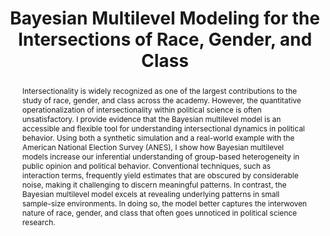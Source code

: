 ---
title: 'Bayesian Multilevel Modeling for the Intersections of Race, Gender, and Class'

# Authors
# If you created a profile for a user (e.g. the default `admin` user), write the username (folder name) here
# and it will be replaced with their full name and linked to their profile.
authors:
  - Melina Much

# Author notes (optional)
author_notes:
  - 'solo-author'

date: ''
doi: ''

# Schedule page publish date (NOT publication's date).
publishDate: ''

# Publication type.
# Accepts a single type but formatted as a YAML list (for Hugo requirements).
# Enter a publication type from the CSL standard.
publication_types: ['article']

# Publication name and optional abbreviated publication name.
publication: In *Political Research Quarterly*
publication_short: In *PRQ*

abstract: Intersectionality is widely recognized as one of the largest contributions to the study of race, gender, and class across the academy. However, the quantitative operationalization of intersectionality within political science is often unsatisfactory. I provide evidence that the Bayesian multilevel model is an accessible and flexible tool for understanding intersectional dynamics in political behavior. Using both a synthetic simulation and a real-world example with the American National Election Survey (ANES), I show how Bayesian multilevel models increase our inferential understanding of group-based heterogeneity in public opinion and political behavior. Conventional techniques, such as interaction terms, frequently yield estimates that are obscured by considerable noise, making it challenging to discern meaningful patterns. In contrast, the Bayesian multilevel model excels at revealing underlying patterns in small sample-size environments. In doing so, the model better captures the interwoven nature of race, gender, and class that often goes unnoticed in political science research.

# Summary. An optional shortened abstract.
summary: Bayesian multilevel models increase our inferential understanding of group-based heterogeneity in public opinion and political behavior. Conventional techniques, such as interaction terms, frequently yield estimates that are obscured by considerable noise, making it challenging to discern meaningful patterns.

tags:
  - Intersectionality 
  - Bayesian statistics 
  - Multilevel modeling 
  - American politics

# Display this page in the Featured widget?
featured: true

# Custom links (uncomment lines below)
# links:
# - name: Custom Link
#   url: http://example.org

url_pdf: 'https://journals.sagepub.com/doi/epub/10.1177/10659129251335233'
url_code: 'https://journals.sagepub.com/eprint/TKCS9KC4VKC4BJGKPSCF/full'


# Featured image
# To use, add an image named `featured.jpg/png` to your page's folder.
image:
  caption: 'Image credit: [**MEM, PhD**]()'
  focal_point: ''
  preview_only: false



---